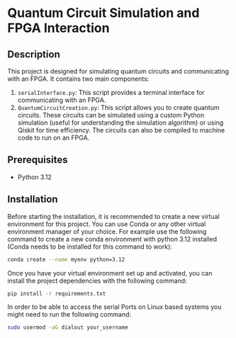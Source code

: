 # Quantum Circuit Simulation and FPGA Interaction

## Description

This project is designed for simulating quantum circuits and communicating with an FPGA. It contains two main components:

1. `serialInterface.py`: This script provides a terminal interface for communicating with an FPGA.
2. `QuantumCircuitCreation.py`: This script allows you to create quantum circuits. These circuits can be simulated using a custom Python simulation (useful for understanding the simulation algorithm) or using Qiskit for time efficiency. The circuits can also be compiled to machine code to run on an FPGA.

## Prerequisites

- Python 3.12

## Installation

Before starting the installation, it is recommended to create a new virtual environment for this project. You can use Conda or any other virtual environment manager of your choice.
For example use the following command to create a new conda environment with python 3.12 installed (Conda needs to be installed for this command to work):

```bash
conda create --name myenv python=3.12
```

Once you have your virtual environment set up and activated, you can install the project dependencies with the following command:

```bash
pip install -r requirements.txt
```

In order to be able to access the serial Ports on Linux based systems you might need to run the following command:

```bash
sudo usermod -aG dialout your_username
```
